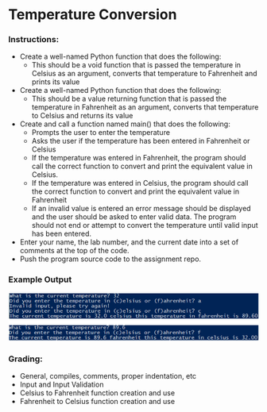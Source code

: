 # Temperature Conversion

### Instructions:
 
- Create a well-named Python function that does the following: 
  - This should be a void function that is passed the temperature in Celsius as an argument, converts that temperature to Fahrenheit and prints its value 
- Create a well-named Python function that does the following: 
  - This should be a value returning function that is passed the temperature in Fahrenheit as an argument, converts that temperature to Celsius and returns its value 
- Create and call a function named main() that does the following: 
  - Prompts the user to enter the temperature 
  - Asks the user if the temperature has been entered in Fahrenheit or Celsius 
  - If the temperature was entered in Fahrenheit, the program should call the correct function to convert and print the equivalent value in Celsius. 
  - If the temperature was entered in Celsius, the program should call the correct function to convert and print the equivalent value in Fahrenheit 
  - If an invalid value is entered an error message should be displayed and the user should be asked to enter valid data. The program should not end or attempt to convert the temperature until valid input has been entered. 
- 	Enter your name, the lab number, and the current date into a set of comments at the top of the code.      
- Push the program source code to the assignment repo. 

### Example Output
![Screenshot](ch5l1.png)

### Grading:
-  General, compiles, comments, proper indentation, etc  
-  Input and Input Validation
-  Celsius to Fahrenheit function creation and use   
-  Fahrenheit to Celsius function creation and use 
